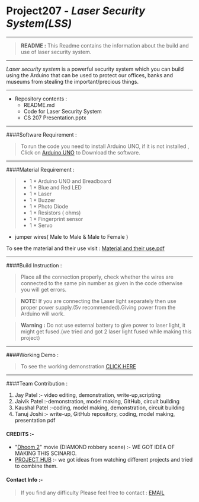 # Project207 - *Laser Security System(LSS)*

---
>**README :** This Readme contains the information about the build and use of laser security system.   

---


*Laser security system* is a powerful security system which you can build using the Arduino that can be used to protect our offices, banks and museums from stealing the important/precious things.

---
* Repository contents :
	* README.md
	*  Code for Laser Security System
	* CS 207 Presentation.pptx

---
####Software Requirement :
> To run the code you need to install Arduino UNO, if it is not installed , Click on [Arduino UNO](https://www.arduino.cc/en/software) to Download the software.

---

####Material Requirement : 
> * 1 * Arduino UNO and Breadboard 
> * 1 * Blue and Red LED 
> * 1 * Laser 
> * 1 * Buzzer 
> * 1 * Photo Diode
> * 1 * Resistors ( ohms)
> * 1 * Fingerprint sensor 
> * 1 * Servo
* jumper wires( Male to Male & Male to Female )



To see the material and their use visit : [Material and their use.pdf](https://drive.google.com/file/d/171GIRU2HqXguP3FYE3NFPZC8uxqGxxh8/view?usp=drivesdk)


---


####Build Instruction :
> Place all the connection properly, check whether the wires are connected to the same pin number as given in the code otherwise you will get errors. 

>**NOTE:** If you are connecting the Laser light separately then use proper power supply.(5v recommended).Giving power from the Arduino will work.

>**Warning :** Do not use external battery to give power to laser light, it might get fused.(we tried and got 2 laser light fused while making this project)  

---


####Working Demo :
> To see the working demonstration  [CLICK HERE](https://youtu.be/FRWScmtj_hE)

---


####Team Contribution :

1. Jay Patel    		 :- video editing, demonstration, write-up,scripting
1. Jaivik Patel 	 :-demonstration, model making, GitHub, circuit building
1. Kaushal Patel 	 :-coding, model making, demonstration, circuit building
1. Tanuj Joshi		 :- write-up, GitHub repository, coding, model making, presentation pdf  

#### CREDITS :-
* "[Dhoom 2](https://youtu.be/3bMYgo_S0Kc)" movie (DIAMOND robbery scene) :- WE GOT IDEA OF MAKING THIS SCINARIO.
* [PROJECT HUB](https://create.arduino.cc/projecthub) :- we got ideas from watching different projects and tried to combine them.


#### Contact  Info :-
>If you find any difficulty Please feel free to contact  : [EMAIL](tanujjoshi147@gmail.com)



 






